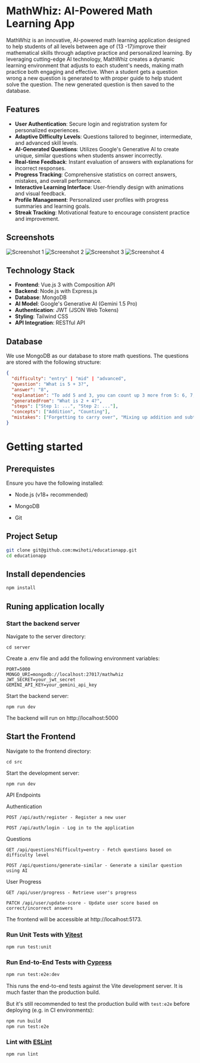 # MathWhiz: AI-Powered Math Learning App

MathWhiz is an innovative, AI-powered math learning application designed to help students of all levels between age of (13 -17)improve their mathematical skills through adaptive practice and personalized learning. By leveraging cutting-edge AI technology, MathWhiz creates a dynamic learning environment that adjusts to each student's needs, making math practice both engaging and effective. When a student gets a question wrong a new question is generated to with proper guide to help student solve the question. The new generated question is then saved to the database.

## Features

- **User Authentication**: Secure login and registration system for personalized experiences.
- **Adaptive Difficulty Levels**: Questions tailored to beginner, intermediate, and advanced skill levels.
- **AI-Generated Questions**: Utilizes Google's Generative AI to create unique, similar questions when students answer incorrectly.
- **Real-time Feedback**: Instant evaluation of answers with explanations for incorrect responses.
- **Progress Tracking**: Comprehensive statistics on correct answers, mistakes, and overall performance.
- **Interactive Learning Interface**: User-friendly design with animations and visual feedback.
- **Profile Management**: Personalized user profiles with progress summaries and learning goals.
- **Streak Tracking**: Motivational feature to encourage consistent practice and improvement.



## Screenshots

![Screenshot 1](public/1.png)
![Screenshot 2](public/2.png)
![Screenshot 3](public/3.png)
![Screenshot 4](public/4.png)


## Technology Stack

- **Frontend**: Vue.js 3 with Composition API
- **Backend**: Node.js with Express.js
- **Database**: MongoDB
- **AI Model**: Google's Generative AI (Gemini 1.5 Pro)
- **Authentication**: JWT (JSON Web Tokens)
- **Styling**: Tailwind CSS
- **API Integration**: RESTful API



## Database

We use MongoDB as our database to store math questions. The questions are stored with the following structure:

```json
{
  "difficulty": "entry" | "mid" | "advanced",
  "question": "What is 5 + 3?",
  "answer": "8",
  "explanation": "To add 5 and 3, you can count up 3 more from 5: 6, 7, 8.",
  "generatedFrom": "What is 2 + 4?",
  "steps": ["Step 1: ...", "Step 2: ..."],
  "concepts": ["Addition", "Counting"],
  "mistakes": ["Forgetting to carry over", "Mixing up addition and subtraction"]
} 
```


# Getting started
## Prerequistes
Ensure you have the following installed:

* Node.js (v18+ recommended)

* MongoDB

* Git


## Project Setup
```bash
git clone git@github.com:mwihoti/educationapp.git
cd educationapp
```
## Install dependencies

```sh
npm install
```
## Runing application locally
### Start the backend server
Navigate to the server directory:
```
cd server
```
Create a .env file and add the following environment variables:
```
PORT=5000
MONGO_URI=mongodb://localhost:27017/mathwhiz
JWT_SECRET=your_jwt_secret
GEMINI_API_KEY=your_gemini_api_key
```
Start the backend server:
```
npm run dev
```
The backend will run on http://localhost:5000


## Start the Frontend

Navigate to the frontend directory:
```
cd src
```
Start the development server:
```
npm run dev
```

API Endpoints

Authentication
```
POST /api/auth/register - Register a new user

POST /api/auth/login - Log in to the application
```
Questions
```
GET /api/questions?difficulty=entry - Fetch questions based on difficulty level

POST /api/questions/generate-similar - Generate a similar question using AI
```
User Progress
```
GET /api/user/progress - Retrieve user's progress

PATCH /api/user/update-score - Update user score based on correct/incorrect answers
```
The frontend will be accessible at http://localhost:5173.



### Run Unit Tests with [Vitest](https://vitest.dev/)

```sh
npm run test:unit
```

### Run End-to-End Tests with [Cypress](https://www.cypress.io/)

```sh
npm run test:e2e:dev
```

This runs the end-to-end tests against the Vite development server.
It is much faster than the production build.

But it's still recommended to test the production build with `test:e2e` before deploying (e.g. in CI environments):

```sh
npm run build
npm run test:e2e
```

### Lint with [ESLint](https://eslint.org/)

```sh
npm run lint
```

